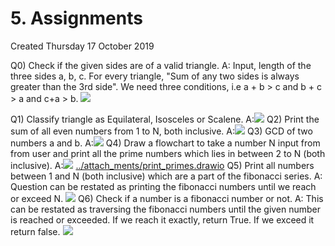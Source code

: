 # 5. Assignments
Created Thursday 17 October 2019

Q0) Check if the given sides are of a valid triangle.
A: Input, length of the three sides a, b, c.
For every triangle, "Sum of any two sides is always greater than the 3rd side". 
We need three conditions, i.e a + b > c and b + c > a and c+a > b.
![](./5._Assignments/dr_sample.jpg)

Q1) Classify triangle as Equilateral, Isosceles or Scalene.
A:![](./5._Assignments/dr_sample001.jpg)
Q2) Print the sum of all even numbers from 1 to N, both inclusive.
A:![](./5._Assignments/dr_sample002.jpg)
Q3) GCD of two numbers a and b.
A:![](./5._Assignments/dr_sample004.jpg)
Q4) Draw a flowchart to take a number N input from from user and print all the prime numbers which lies in between 2 to N (both inclusive).
A:![](./5._Assignments/dr_sample005.jpg)
[../attach_ments/print_primes.drawio](./attach_ments/print_primes.drawio)
Q5) Print all numbers between 1 and N (both inclusive) which are a part of the fibonacci series.
A: Question can be restated as printing the fibonacci numbers until we reach or exceed N.
![](./5._Assignments/dr_sample007.jpg)
Q6) Check if a number is a fibonacci number or not.
A: This can be restated as traversing the fibonacci numbers until the given number is reached or exceeded.
If we reach it exactly, return True. If we exceed it return false.
![](./5._Assignments/dr_sample008.jpg)

